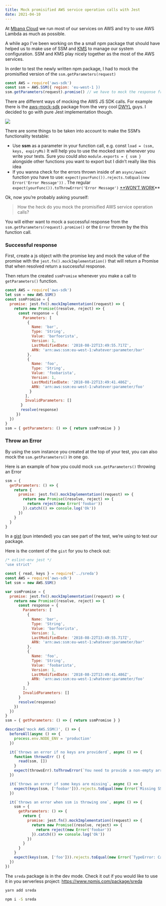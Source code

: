 ```yaml
---
title: Mock promisified AWS service operation calls with Jest
date: 2021-04-10
---
```


At [Mbanq Cloud](https://mbanq.com/cloud) we run most of our services on AWS and try to use AWS Lambda as much as possible.

A while ago I’ve been working on the a small npm package that should have helped us to make use of SSM and [KMS](https://aws.amazon.com/kms/) to manage our system configuration. SSM and KMS play nicely together as the most of the AWS services.

In order to test the newly written npm package, I had to mock the promisified version of the `ssm.getParameters(request)`

<!-- more -->

```js
const AWS = require('aws-sdk')
const ssm = AWS.SSM({ region: 'eu-west-1 })
ssm.getParameters(request).promise() // we have to mock the response from this call
```

There are different ways of mocking the AWS JS SDK calls. For example there is the [aws-mock-sdk](https://github.com/dwyl/aws-sdk-mock) package from the very cool [DWYL](https://dwyl.com/) guys. I decided to go with pure Jest implementation though.

![](https://cdn-images-1.medium.com/max/2000/1*yZyG4rhfvTehkTsKtLxD9Q.png)

There are some things to be taken into account to make the SSM’s functionality testable:

- Use **ssm** as a parameter in your function call, e.g. const `load = (ssm, keys, expiryMs)` It will help you to use the mocked ssm whenever you write your tests. Sure you could also `module.exports = { ssm }` alongside other functions you want to export but I didn’t really like this idea
- If you wanna check for the errors thrown inside of an `async/await` function you have to use: `expect(yourFunc()).rejects.toEqual(new Error('Error Message'))` . The regular `expect(yourFunc()).toThrowError('Error Message')` [**WON’T WORK](https://github.com/facebook/jest/issues/1700#issuecomment-377890222)**

Ok, now you’re probably asking yourself:
> How the heck do you mock the promisified AWS service operation calls?

You will either want to mock a successful response from the `ssm.getParameters(request).promise()` or the `Error` thrown by the this function call.

### Successful response
First, create a js object with the promise key and mock the value of the promise with the `jest.fn().mockImplementation()` that will return a Promise that when resolved return a successful response.

Then return the created `ssmPromise` whenever you make a call to `getParameters()` function.

```js
const AWS = require('aws-sdk')
let ssm = new AWS.SSM()
const ssmPromise = {
  promise: jest.fn().mockImplementation((request) => {
    return new Promise((resolve, reject) => {
      const response = {
        Parameters: [
          {
            Name: 'bar',
            Type: 'String',
            Value: 'barfoorista',
            Version: 1,
            LastModifiedDate: '2018-08-22T13:49:55.717Z',
            ARN: 'arn:aws:ssm:eu-west-1:whatever:parameter/bar'
          },
          {
            Name: 'foo',
            Type: 'String',
            Value: 'foobarista',
            Version: 1,
            LastModifiedDate: '2018-08-22T13:49:41.486Z',
            ARN: 'arn:aws:ssm:eu-west-1:whatever:parameter/foo'
           }
         ],
         InvalidParameters: []
       }
       resolve(response)
     })
  })
}
ssm = { getParameters: () => { return ssmPromise } }
```

### Throw an Error

By using the ssm instance you created at the top of your test, you can also mock the `ssm.getParameters()` in one go.

Here is an example of how you could mock `ssm.getParameters()` throwing an Error

```js
ssm = {
  getParameters: () => {
    return {
      promise: jest.fn().mockImplementation((request) => {
        return new Promise((resolve, reject) => {
          return reject(new Error('foobar'))
        }).catch(() => console.log('Ok'))
      })
    }
  }
}
```

In a [gist](https://gist.github.com/igorkosta/6dae64ca2ababed7bec95255b2252842#file-sreda-test-js) (pun intended) you can see part of the test, we’re using to test our package.

Here is the content of the `gist` for you to check out:
```js
/* eslint-env jest */
'use strict'

const { read, keys } = require('../sreda')
const AWS = require('aws-sdk')
let ssm = new AWS.SSM()

var ssmPromise = {
  promise: jest.fn().mockImplementation((request) => {
    return new Promise((resolve, reject) => {
      const response = {
        Parameters: [
          {
            Name: 'bar',
            Type: 'String',
            Value: 'barfoorista',
            Version: 1,
            LastModifiedDate: '2018-08-22T13:49:55.717Z',
            ARN: 'arn:aws:ssm:eu-west-1:whatever:parameter/bar'
          },
          {
            Name: 'foo',
            Type: 'String',
            Value: 'foobarista',
            Version: 1,
            LastModifiedDate: '2018-08-22T13:49:41.486Z',
            ARN: 'arn:aws:ssm:eu-west-1:whatever:parameter/foo'
          }
        ],
        InvalidParameters: []
      }
      resolve(response)
    })
  })
}
ssm = { getParameters: () => { return ssmPromise } }

describe('mock AWS.SSM()', () => {
  beforeAll(async () => {
    process.env.NODE_ENV = 'production'
  })

  it(`throws an error if no keys are providerd`, async () => {
    function throwsErr () {
      read(ssm, [])
    }
    expect(throwsErr).toThrowError(`You need to provide a non-empty array of config keys`)
  })

  it(`throws an error if some keys are missing`, async () => {
    expect(keys(ssm, ['foobar'])).rejects.toEqual(new Error(`Missing SSM Parameter Store keys: foobar`))
  })

  it(`throws an error when ssm is throwing one`, async () => {
    ssm = {
      getParameters: () => {
        return {
          promise: jest.fn().mockImplementation((request) => {
            return new Promise((resolve, reject) => {
              return reject(new Error('foobar'))
            }).catch(() => console.log('Ok'))
          })
        }
      }
    }
    expect(keys(ssm, ['foo'])).rejects.toEqual(new Error(`TypeError: Cannot destructure property \`Parameters\` of 'undefined' or 'null'.`))
  })
})
```

The `sreda` package is in the dev mode. Check it out if you would like to use
it in you serverless project: https://www.npmjs.com/package/sreda

```bash
yarn add sreda

npm i -S sreda
```

